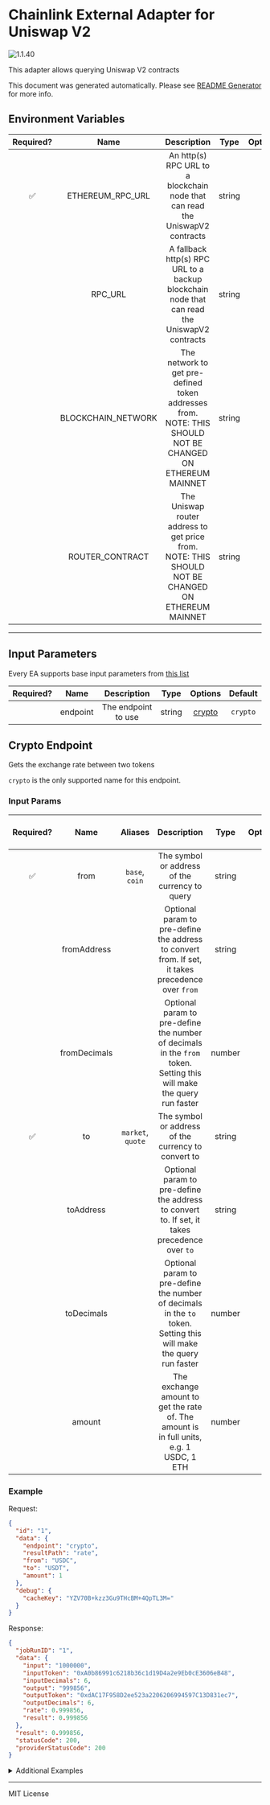 # Chainlink External Adapter for Uniswap V2

![1.1.40](https://img.shields.io/github/package-json/v/smartcontractkit/external-adapters-js?filename=packages/sources/uniswap-v2/package.json)

This adapter allows querying Uniswap V2 contracts

This document was generated automatically. Please see [README Generator](../../scripts#readme-generator) for more info.

## Environment Variables

| Required? |        Name        |                                                Description                                                |  Type  | Options |                   Default                    |
| :-------: | :----------------: | :-------------------------------------------------------------------------------------------------------: | :----: | :-----: | :------------------------------------------: |
|    ✅     |  ETHEREUM_RPC_URL  |               An http(s) RPC URL to a blockchain node that can read the UniswapV2 contracts               | string |         |                                              |
|           |      RPC_URL       |       A fallback http(s) RPC URL to a backup blockchain node that can read the UniswapV2 contracts        | string |         |                                              |
|           | BLOCKCHAIN_NETWORK | The network to get pre-defined token addresses from. NOTE: THIS SHOULD NOT BE CHANGED ON ETHEREUM MAINNET | string |         |                  `ethereum`                  |
|           |  ROUTER_CONTRACT   |    The Uniswap router address to get price from. NOTE: THIS SHOULD NOT BE CHANGED ON ETHEREUM MAINNET     | string |         | `0x7a250d5630B4cF539739dF2C5dAcb4c659F2488D` |

---

## Input Parameters

Every EA supports base input parameters from [this list](../../core/bootstrap#base-input-parameters)

| Required? |   Name   |     Description     |  Type  |          Options           | Default  |
| :-------: | :------: | :-----------------: | :----: | :------------------------: | :------: |
|           | endpoint | The endpoint to use | string | [crypto](#crypto-endpoint) | `crypto` |

## Crypto Endpoint

Gets the exchange rate between two tokens

`crypto` is the only supported name for this endpoint.

### Input Params

| Required? |     Name     |      Aliases      |                                                     Description                                                      |  Type  | Options | Default | Depends On | Not Valid With |
| :-------: | :----------: | :---------------: | :------------------------------------------------------------------------------------------------------------------: | :----: | :-----: | :-----: | :--------: | :------------: |
|    ✅     |     from     |  `base`, `coin`   |                                    The symbol or address of the currency to query                                    | string |         |         |            |                |
|           | fromAddress  |                   |          Optional param to pre-define the address to convert from. If set, it takes precedence over `from`           | string |         |         |            |                |
|           | fromDecimals |                   | Optional param to pre-define the number of decimals in the `from` token. Setting this will make the query run faster | number |         |         |            |                |
|    ✅     |      to      | `market`, `quote` |                                 The symbol or address of the currency to convert to                                  | string |         |         |            |                |
|           |  toAddress   |                   |            Optional param to pre-define the address to convert to. If set, it takes precedence over `to`             | string |         |         |            |                |
|           |  toDecimals  |                   |  Optional param to pre-define the number of decimals in the `to` token. Setting this will make the query run faster  | number |         |         |            |                |
|           |    amount    |                   |               The exchange amount to get the rate of. The amount is in full units, e.g. 1 USDC, 1 ETH                | number |         |   `1`   |            |                |

### Example

Request:

```json
{
  "id": "1",
  "data": {
    "endpoint": "crypto",
    "resultPath": "rate",
    "from": "USDC",
    "to": "USDT",
    "amount": 1
  },
  "debug": {
    "cacheKey": "YZV70B+kzz3Gu9THcBM+4QpTL3M="
  }
}
```

Response:

```json
{
  "jobRunID": "1",
  "data": {
    "input": "1000000",
    "inputToken": "0xA0b86991c6218b36c1d19D4a2e9Eb0cE3606eB48",
    "inputDecimals": 6,
    "output": "999856",
    "outputToken": "0xdAC17F958D2ee523a2206206994597C13D831ec7",
    "outputDecimals": 6,
    "rate": 0.999856,
    "result": 0.999856
  },
  "result": 0.999856,
  "statusCode": 200,
  "providerStatusCode": 200
}
```

<details>
<summary>Additional Examples</summary>

Request:

```json
{
  "id": "1",
  "data": {
    "endpoint": "crypto",
    "resultPath": "rate",
    "from": "0xa0b86991c6218b36c1d19d4a2e9eb0ce3606eb48",
    "fromDecimals": 18,
    "to": "0x1f9840a85d5aF5bf1D1762F925BDADdC4201F984",
    "toDecimals": 18,
    "amount": 10
  },
  "debug": {
    "cacheKey": "hmzKgkCmu9duLKvBc7VrO8c1qFw="
  }
}
```

Response:

```json
{
  "jobRunID": "1",
  "data": {
    "input": "10000000000000000000",
    "inputToken": "0xa0b86991c6218b36c1d19d4a2e9eb0ce3606eb48",
    "inputDecimals": 18,
    "output": "2108971134647913998340",
    "outputToken": "0x1f9840a85d5aF5bf1D1762F925BDADdC4201F984",
    "outputDecimals": 18,
    "rate": 210.8971134647914,
    "result": 210.8971134647914
  },
  "result": 210.8971134647914,
  "statusCode": 200,
  "providerStatusCode": 200
}
```

</details>

---

MIT License
